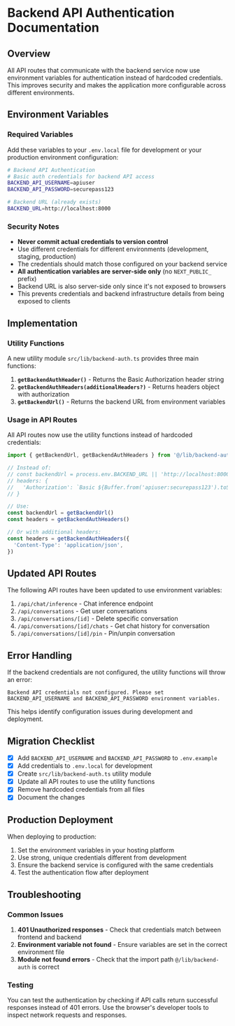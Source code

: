 # Backend API Authentication Documentation

## Overview

All API routes that communicate with the backend service now use environment variables for authentication instead of hardcoded credentials. This improves security and makes the application more configurable across different environments.

## Environment Variables

### Required Variables

Add these variables to your `.env.local` file for development or your production environment configuration:

```bash
# Backend API Authentication
# Basic auth credentials for backend API access
BACKEND_API_USERNAME=apiuser
BACKEND_API_PASSWORD=securepass123

# Backend URL (already exists)
BACKEND_URL=http://localhost:8000
```

### Security Notes

- **Never commit actual credentials to version control**
- Use different credentials for different environments (development, staging, production)
- The credentials should match those configured on your backend service
- **All authentication variables are server-side only** (no `NEXT_PUBLIC_` prefix)
- Backend URL is also server-side only since it's not exposed to browsers
- This prevents credentials and backend infrastructure details from being exposed to clients

## Implementation

### Utility Functions

A new utility module `src/lib/backend-auth.ts` provides three main functions:

1. **`getBackendAuthHeader()`** - Returns the Basic Authorization header string
2. **`getBackendAuthHeaders(additionalHeaders?)`** - Returns headers object with authorization
3. **`getBackendUrl()`** - Returns the backend URL from environment variables

### Usage in API Routes

All API routes now use the utility functions instead of hardcoded credentials:

```typescript
import { getBackendUrl, getBackendAuthHeaders } from '@/lib/backend-auth'

// Instead of:
// const backendUrl = process.env.BACKEND_URL || 'http://localhost:8000'
// headers: {
//   'Authorization': `Basic ${Buffer.from('apiuser:securepass123').toString('base64')}`,
// }

// Use:
const backendUrl = getBackendUrl()
const headers = getBackendAuthHeaders()

// Or with additional headers:
const headers = getBackendAuthHeaders({
  'Content-Type': 'application/json',
})
```

## Updated API Routes

The following API routes have been updated to use environment variables:

1. `/api/chat/inference` - Chat inference endpoint
2. `/api/conversations` - Get user conversations
3. `/api/conversations/[id]` - Delete specific conversation
4. `/api/conversations/[id]/chats` - Get chat history for conversation
5. `/api/conversations/[id]/pin` - Pin/unpin conversation

## Error Handling

If the backend credentials are not configured, the utility functions will throw an error:

```
Backend API credentials not configured. Please set BACKEND_API_USERNAME and BACKEND_API_PASSWORD environment variables.
```

This helps identify configuration issues during development and deployment.

## Migration Checklist

- [x] Add `BACKEND_API_USERNAME` and `BACKEND_API_PASSWORD` to `.env.example`
- [x] Add credentials to `.env.local` for development
- [x] Create `src/lib/backend-auth.ts` utility module
- [x] Update all API routes to use the utility functions
- [x] Remove hardcoded credentials from all files
- [x] Document the changes

## Production Deployment

When deploying to production:

1. Set the environment variables in your hosting platform
2. Use strong, unique credentials different from development
3. Ensure the backend service is configured with the same credentials
4. Test the authentication flow after deployment

## Troubleshooting

### Common Issues

1. **401 Unauthorized responses** - Check that credentials match between frontend and backend
2. **Environment variable not found** - Ensure variables are set in the correct environment file
3. **Module not found errors** - Check that the import path `@/lib/backend-auth` is correct

### Testing

You can test the authentication by checking if API calls return successful responses instead of 401 errors. Use the browser's developer tools to inspect network requests and responses.
